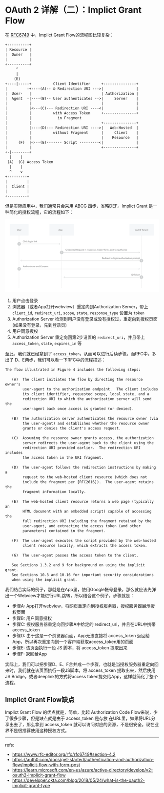 # OAuth 2 详解（二）：Implict Grant Flow

在 [RFC6749](https://www.rfc-editor.org/rfc/rfc6749#section-4.2) 中，Implict Grant Flow的流程图比较复杂：

```
+----------+
| Resource |
|  Owner   |
|          |
+----------+
     ^
     |
    (B)
+----|-----+          Client Identifier     +---------------+
|         -+----(A)-- & Redirection URI --->|               |
|  User-   |                                | Authorization |
|  Agent  -|----(B)-- User authenticates -->|     Server    |
|          |                                |               |
|          |<---(C)--- Redirection URI ----<|               |
|          |          with Access Token     +---------------+
|          |            in Fragment
|          |                                +---------------+
|          |----(D)--- Redirection URI ---->|   Web-Hosted  |
|          |          without Fragment      |     Client    |
|          |                                |    Resource   |
|     (F)  |<---(E)------- Script ---------<|               |
|          |                                +---------------+
+-|--------+
  |    |
 (A)  (G) Access Token
  |    |
  ^    v
+---------+
|         |
|  Client |
|         |
+---------+
```

但是实际应用中，我们通常只会采用 ABCG 四步，省略DEF。Implict Grant 是一种简化的授权流程，它的流程如下：

![Implict Grant Flow](./img/auth-sequence-implicit-form-post.png)

1. 用户点击登录
2. 浏览器（或者App打开webview）重定向到Authorization Server，带上 `client_id`, `redirect_uri`, `scope`, `state`, `response_type` 设置为 `token`
3. Authorization Server 检测到用户没有登录或没有授权过，重定向到授权页面(如果没有登录，先到登录页)
4. 用户同意授权
5. Authorization Server 重定向回第2步设置的 `redirect_uri`，并且带上 `access_token`, `state`, `expires_in` 等

至此，我们就已经拿到了 `access_token`，从而可以进行后续步骤。而RFC中，多出了 D、E两步，我们可以看一下RFC中的流程描述：

```
The flow illustrated in Figure 4 includes the following steps:

   (A)  The client initiates the flow by directing the resource owner's
        user-agent to the authorization endpoint.  The client includes
        its client identifier, requested scope, local state, and a
        redirection URI to which the authorization server will send the
        user-agent back once access is granted (or denied).

   (B)  The authorization server authenticates the resource owner (via
        the user-agent) and establishes whether the resource owner
        grants or denies the client's access request.

   (C)  Assuming the resource owner grants access, the authorization
        server redirects the user-agent back to the client using the
        redirection URI provided earlier.  The redirection URI includes
        the access token in the URI fragment.

   (D)  The user-agent follows the redirection instructions by making a
        request to the web-hosted client resource (which does not
        include the fragment per [RFC2616]).  The user-agent retains the
        fragment information locally.

   (E)  The web-hosted client resource returns a web page (typically an
        HTML document with an embedded script) capable of accessing the
        full redirection URI including the fragment retained by the
        user-agent, and extracting the access token (and other
        parameters) contained in the fragment.

   (F)  The user-agent executes the script provided by the web-hosted
        client resource locally, which extracts the access token.

   (G)  The user-agent passes the access token to the client.

   See Sections 1.3.2 and 9 for background on using the implicit grant.
   See Sections 10.3 and 10.16 for important security considerations
   when using the implicit grant.
```

我们结合实际的例子，那就是在App里，使用Google帐号登录，那么就应该先弹出一个Webview才能进行URL跳转，所以结合这个例子，步骤就是：

- 步骤A: App打开webview，将网页重定向到授权服务器，授权服务器展示授权页面
- 步骤B: 用户同意授权
- 步骤C: 授权服务器重定向回步骤A中给定的 redirect_uri，并且在URL中携带 access_token
- 步骤D: 由于这是一个浏览器页面，App无法直接将 access_token 返回给App，所以再次重定向到一个客户端获取access_token用的页面
- 步骤E: 该页面执行一段 JS 脚本，将 access_token 提取出来
- 步骤F: 返回给App

实际上，我们可以把步骤D、E、F合并成一个步骤，也就是当授权服务器重定向回来时，我们就在该页面执行一段JS脚本，将 access_token
提取出来，然后使用JS Bridge，或者deeplink的方式将access token提交给App，这样就简化了整个流程。

## Implict Grant Flow缺点

Implict Grant Flow 的优点就是，简单，比起 Authorization Code Flow来说，少了很多步骤，但是缺点就是由于 access_token 是存放
在URL里，如果将URL分享出去了，那么拿到 access_token 就可以访问对应的资源，不是很安全。现在业界不是很推荐使用这种授权方式。

---

refs:

- https://www.rfc-editor.org/rfc/rfc6749#section-4.2
- https://auth0.com/docs/get-started/authentication-and-authorization-flow/implicit-flow-with-form-post
- https://learn.microsoft.com/en-us/azure/active-directory/develop/v2-oauth2-implicit-grant-flow
- https://developer.okta.com/blog/2018/05/24/what-is-the-oauth2-implicit-grant-type
